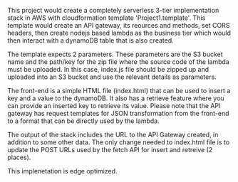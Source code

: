 This project would create a completely serverless 3-tier implementation stack in AWS with cloudformation template 'Project1.template'. This template would create an API gateway, its reources and methods, set CORS headers, then create nodejs based lambda as the business tier which would then interact with a dynamoDB table that is also created.

The template expects 2 parameters. These parameters are the S3 bucket name and the path/key for the zip file where the source code of the lambda must be uploaded. In this case, index.js file should be zipped up and uploaded into an S3 bucket and use the relevant details as parameters.

The front-end is a simple HTML file (index.html) that can be used to insert a key and a value to the dynamoDB. It also has a retrieve feature where you can provide an inserted key to retrieve its value.
Please note that the API gateway has request templates for JSON transformation from the front-end to a format that can be directly used by the lambda.

The output of the stack includes the URL to the API Gateway created, in addition to some other data. The only change needed to index.html file is to update the POST URLs used by the fetch API for insert and retreive (2 places).

This implenetation is edge optimized. 




